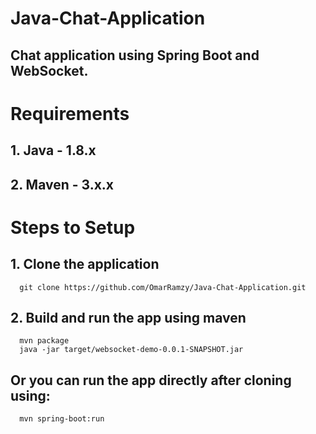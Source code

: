 # Java-Chat-Application
  ## Chat application using Spring Boot and WebSocket.

# Requirements
 ## 1. Java - 1.8.x
 ## 2. Maven - 3.x.x
 
# Steps to Setup
 ## 1. Clone the application
      git clone https://github.com/OmarRamzy/Java-Chat-Application.git
 ## 2. Build and run the app using maven
      mvn package
      java -jar target/websocket-demo-0.0.1-SNAPSHOT.jar
## Or you can run the app directly after cloning using:
      mvn spring-boot:run

     








